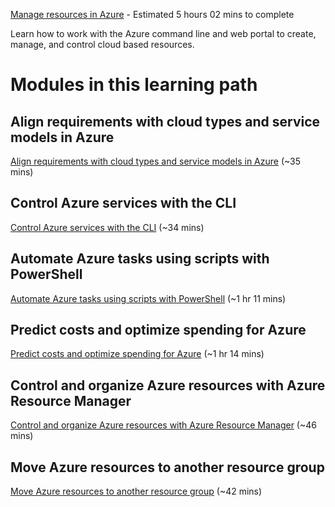 [Manage resources in Azure](https://docs.microsoft.com/en-us/learn/paths/manage-resources-in-azure/) - Estimated 5 hours 02 mins to complete

Learn how to work with the Azure command line and web portal to create, manage, and control cloud based resources.

# Modules in this learning path

## Align requirements with cloud types and service models in Azure

[Align requirements with cloud types and service models in Azure](https://docs.microsoft.com/en-us/learn/modules/align-requirements-in-azure/) (~35 mins)

## Control Azure services with the CLI

[Control Azure services with the CLI](https://docs.microsoft.com/en-us/learn/modules/control-azure-services-with-cli/) (~34 mins)

## Automate Azure tasks using scripts with PowerShell

[Automate Azure tasks using scripts with PowerShell](https://docs.microsoft.com/en-us/learn/modules/automate-azure-tasks-with-powershell/) (~1 hr 11 mins)

## Predict costs and optimize spending for Azure

[Predict costs and optimize spending for Azure](https://docs.microsoft.com/en-us/learn/modules/predict-costs-and-optimize-spending/) (~1 hr 14 mins)

## Control and organize Azure resources with Azure Resource Manager

[Control and organize Azure resources with Azure Resource Manager](https://docs.microsoft.com/en-us/learn/modules/control-and-organize-with-azure-resource-manager/) (~46 mins)

## Move Azure resources to another resource group

[Move Azure resources to another resource group](https://docs.microsoft.com/en-us/learn/modules/move-azure-resources-another-resource-group/) (~42 mins)
